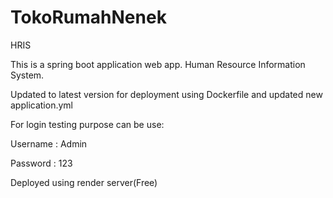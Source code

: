 # TokoRumahNenek
HRIS

This is a spring boot application web app.
Human Resource Information System.

Updated to latest version for deployment using Dockerfile and updated new application.yml

For login testing purpose can be use:



Username : Admin


Password : 123

Deployed using render server(Free)
